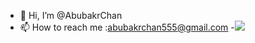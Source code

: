 - 👋 Hi, I’m @AbubakrChan
- 📫 How to reach me :abubakrchan555@gmail.com
-![](https://komarev.com/ghpvc/?AbubakrChan=your-github-AbubakrChan&color=green)

<!---
AbubakrChan/AbubakrChan is a ✨ special o✨ repository because its `README.md` (this file) appears on your GitHub profile.
You can click the Preview link to take a look at your changes.
--->

